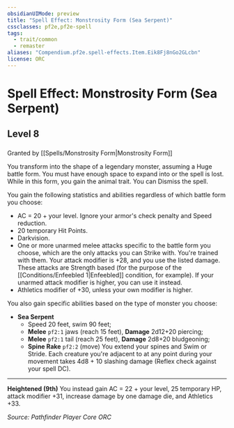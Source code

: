```yaml
---
obsidianUIMode: preview
title: "Spell Effect: Monstrosity Form (Sea Serpent)"
cssclasses: pf2e,pf2e-spell
tags:
  - trait/common
  - remaster
aliases: "Compendium.pf2e.spell-effects.Item.Eik8Fj8nGo2GLcbn"
license: ORC
---
```

# Spell Effect: Monstrosity Form (Sea Serpent)
## Level 8
### 






Granted by [[Spells/Monstrosity Form|Monstrosity Form]]

You transform into the shape of a legendary monster, assuming a Huge battle form. You must have enough space to expand into or the spell is lost. While in this form, you gain the animal trait. You can Dismiss the spell.

You gain the following statistics and abilities regardless of which battle form you choose:

*   AC = 20 + your level. Ignore your armor's check penalty and Speed reduction.
*   20 temporary Hit Points.
*   Darkvision.
*   One or more unarmed melee attacks specific to the battle form you choose, which are the only attacks you can Strike with. You're trained with them. Your attack modifier is +28, and you use the listed damage. These attacks are Strength based (for the purpose of the [[Conditions/Enfeebled 1|Enfeebled]] condition, for example). If your unarmed attack modifier is higher, you can use it instead.
*   Athletics modifier of +30, unless your own modifier is higher.

You also gain specific abilities based on the type of monster you choose:

*   **Sea Serpent**
    *   Speed 20 feet, swim 90 feet;
    *   **Melee** `pf2:1` jaws (reach 15 feet), **Damage** 2d12+20 piercing;
    *   **Melee** `pf2:1` tail (reach 25 feet), **Damage** 2d8+20 bludgeoning;
    *   **Spine Rake** `pf2:2` (move) You extend your spines and Swim or Stride. Each creature you're adjacent to at any point during your movement takes 4d8 + 10 slashing damage (Reflex check against your spell DC).

* * *

**Heightened (9th)** You instead gain AC = 22 + your level, 25 temporary HP, attack modifier +31, increase damage by one damage die, and Athletics +33.

*Source: Pathfinder Player Core*
*ORC*